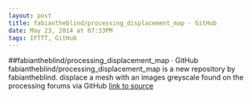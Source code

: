 ```yaml
---
layout: post
title: fabiantheblind/processing_displacement_map · GitHub
date: May 23, 2014 at 07:33PM
tags: IFTTT, GitHub
---
```

##fabiantheblind/processing_displacement_map · GitHub
fabiantheblind/processing_displacement_map is a new repository by fabiantheblind. displace a mesh with an images greyscale found on the processing forums via GitHub
[link to source](http://ift.tt/1meTkZv) 
